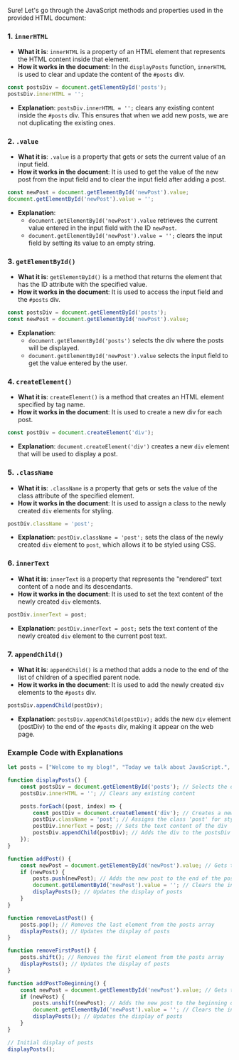 Sure! Let's go through the JavaScript methods and properties used in the provided HTML document:

### 1. `innerHTML`
- **What it is**: `innerHTML` is a property of an HTML element that represents the HTML content inside that element.
- **How it works in the document**: In the `displayPosts` function, `innerHTML` is used to clear and update the content of the `#posts` div.

```javascript
const postsDiv = document.getElementById('posts');
postsDiv.innerHTML = '';
```
- **Explanation**: `postsDiv.innerHTML = '';` clears any existing content inside the `#posts` div. This ensures that when we add new posts, we are not duplicating the existing ones.

### 2. `.value`
- **What it is**: `.value` is a property that gets or sets the current value of an input field.
- **How it works in the document**: It is used to get the value of the new post from the input field and to clear the input field after adding a post.

```javascript
const newPost = document.getElementById('newPost').value;
document.getElementById('newPost').value = '';
```
- **Explanation**: 
  - `document.getElementById('newPost').value` retrieves the current value entered in the input field with the ID `newPost`.
  - `document.getElementById('newPost').value = '';` clears the input field by setting its value to an empty string.

### 3. `getElementById()`
- **What it is**: `getElementById()` is a method that returns the element that has the ID attribute with the specified value.
- **How it works in the document**: It is used to access the input field and the `#posts` div.

```javascript
const postsDiv = document.getElementById('posts');
const newPost = document.getElementById('newPost').value;
```
- **Explanation**: 
  - `document.getElementById('posts')` selects the div where the posts will be displayed.
  - `document.getElementById('newPost').value` selects the input field to get the value entered by the user.

### 4. `createElement()`
- **What it is**: `createElement()` is a method that creates an HTML element specified by tag name.
- **How it works in the document**: It is used to create a new div for each post.

```javascript
const postDiv = document.createElement('div');
```
- **Explanation**: `document.createElement('div')` creates a new `div` element that will be used to display a post.

### 5. `.className`
- **What it is**: `.className` is a property that gets or sets the value of the class attribute of the specified element.
- **How it works in the document**: It is used to assign a class to the newly created `div` elements for styling.

```javascript
postDiv.className = 'post';
```
- **Explanation**: `postDiv.className = 'post';` sets the class of the newly created `div` element to `post`, which allows it to be styled using CSS.

### 6. `innerText`
- **What it is**: `innerText` is a property that represents the "rendered" text content of a node and its descendants.
- **How it works in the document**: It is used to set the text content of the newly created `div` elements.

```javascript
postDiv.innerText = post;
```
- **Explanation**: `postDiv.innerText = post;` sets the text content of the newly created `div` element to the current post text.

### 7. `appendChild()`
- **What it is**: `appendChild()` is a method that adds a node to the end of the list of children of a specified parent node.
- **How it works in the document**: It is used to add the newly created `div` elements to the `#posts` div.

```javascript
postsDiv.appendChild(postDiv);
```
- **Explanation**: `postsDiv.appendChild(postDiv);` adds the new `div` element (postDiv) to the end of the `#posts` div, making it appear on the web page.

### Example Code with Explanations

```javascript
let posts = ["Welcome to my blog!", "Today we talk about JavaScript.", "Array methods are powerful."];

function displayPosts() {
    const postsDiv = document.getElementById('posts'); // Selects the div to display posts
    postsDiv.innerHTML = ''; // Clears any existing content

    posts.forEach((post, index) => {
        const postDiv = document.createElement('div'); // Creates a new div for each post
        postDiv.className = 'post'; // Assigns the class 'post' for styling
        postDiv.innerText = post; // Sets the text content of the div
        postsDiv.appendChild(postDiv); // Adds the div to the postsDiv
    });
}

function addPost() {
    const newPost = document.getElementById('newPost').value; // Gets the value of the new post from the input field
    if (newPost) {
        posts.push(newPost); // Adds the new post to the end of the posts array
        document.getElementById('newPost').value = ''; // Clears the input field
        displayPosts(); // Updates the display of posts
    }
}

function removeLastPost() {
    posts.pop(); // Removes the last element from the posts array
    displayPosts(); // Updates the display of posts
}

function removeFirstPost() {
    posts.shift(); // Removes the first element from the posts array
    displayPosts(); // Updates the display of posts
}

function addPostToBeginning() {
    const newPost = document.getElementById('newPost').value; // Gets the value of the new post from the input field
    if (newPost) {
        posts.unshift(newPost); // Adds the new post to the beginning of the posts array
        document.getElementById('newPost').value = ''; // Clears the input field
        displayPosts(); // Updates the display of posts
    }
}

// Initial display of posts
displayPosts();
```
